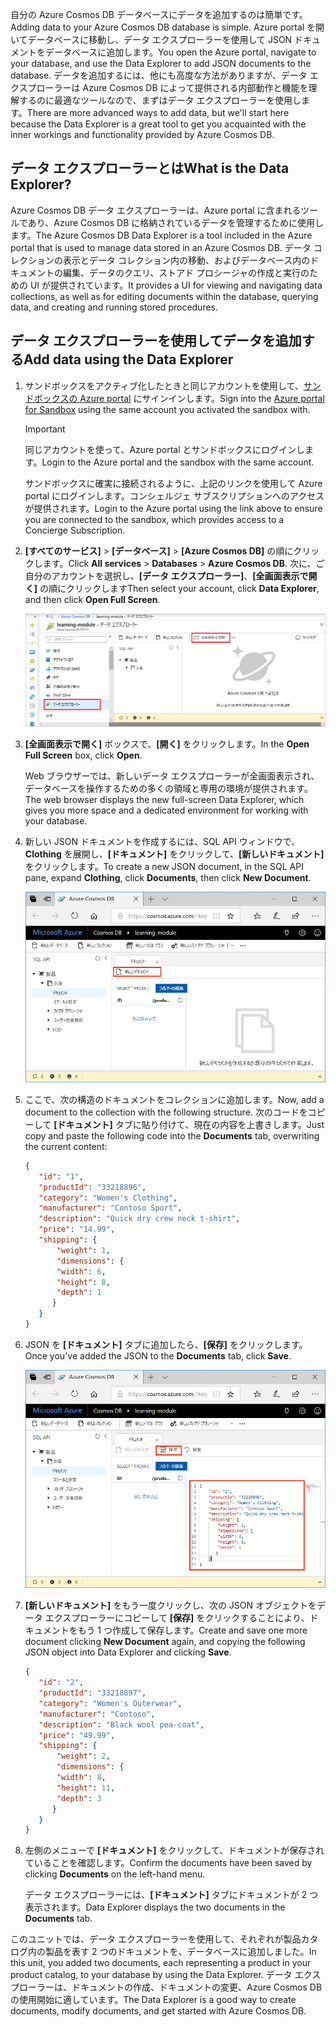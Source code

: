 <span data-ttu-id="598b3-101">自分の Azure Cosmos DB データベースにデータを追加するのは簡単です。</span><span class="sxs-lookup"><span data-stu-id="598b3-101">Adding data to your Azure Cosmos DB database is simple.</span></span> <span data-ttu-id="598b3-102">Azure portal を開いてデータベースに移動し、データ エクスプローラーを使用して JSON ドキュメントをデータベースに追加します。</span><span class="sxs-lookup"><span data-stu-id="598b3-102">You open the Azure portal, navigate to your database, and use the Data Explorer to add JSON documents to the database.</span></span> <span data-ttu-id="598b3-103">データを追加するには、他にも高度な方法がありますが、データ エクスプローラーは Azure Cosmos DB によって提供される内部動作と機能を理解するのに最適なツールなので、まずはデータ エクスプローラーを使用します。</span><span class="sxs-lookup"><span data-stu-id="598b3-103">There are more advanced ways to add data, but we'll start here because the Data Explorer is a great tool to get you acquainted with the inner workings and functionality provided by Azure Cosmos DB.</span></span>

## <a name="what-is-the-data-explorer"></a><span data-ttu-id="598b3-104">データ エクスプローラーとは</span><span class="sxs-lookup"><span data-stu-id="598b3-104">What is the Data Explorer?</span></span>
<span data-ttu-id="598b3-105">Azure Cosmos DB データ エクスプローラーは、Azure portal に含まれるツールであり、Azure Cosmos DB に格納されているデータを管理するために使用します。</span><span class="sxs-lookup"><span data-stu-id="598b3-105">The Azure Cosmos DB Data Explorer is a tool included in the Azure portal that is used to manage data stored in an Azure Cosmos DB.</span></span> <span data-ttu-id="598b3-106">データ コレクションの表示とデータ コレクション内の移動、およびデータベース内のドキュメントの編集、データのクエリ、ストアド プロシージャの作成と実行のための UI が提供されています。</span><span class="sxs-lookup"><span data-stu-id="598b3-106">It provides a UI for viewing and navigating data collections, as well as for editing documents within the database, querying data, and creating and running stored procedures.</span></span>

## <a name="add-data-using-the-data-explorer"></a><span data-ttu-id="598b3-107">データ エクスプローラーを使用してデータを追加する</span><span class="sxs-lookup"><span data-stu-id="598b3-107">Add data using the Data Explorer</span></span>

1. <span data-ttu-id="598b3-108">サンドボックスをアクティブ化したときと同じアカウントを使用して、[サンドボックスの Azure portal](https://portal.azure.com/triplecrownlabs.onmicrosoft.com?azure-portal=true) にサインインします。</span><span class="sxs-lookup"><span data-stu-id="598b3-108">Sign into the [Azure portal for Sandbox](https://portal.azure.com/triplecrownlabs.onmicrosoft.com?azure-portal=true) using the same account you activated the sandbox with.</span></span>

    > [!IMPORTANT]
    > <span data-ttu-id="598b3-109">同じアカウントを使って、Azure portal とサンドボックスにログインします。</span><span class="sxs-lookup"><span data-stu-id="598b3-109">Login to the Azure portal and the sandbox with the same account.</span></span>
    > 
    > <span data-ttu-id="598b3-110">サンドボックスに確実に接続されるように、上記のリンクを使用して Azure portal にログインします。コンシェルジェ サブスクリプションへのアクセスが提供されます。</span><span class="sxs-lookup"><span data-stu-id="598b3-110">Login to the Azure portal using the link above to ensure you are connected to the sandbox, which provides access to a Concierge Subscription.</span></span>

1. <span data-ttu-id="598b3-111">**[すべてのサービス]** > **[データベース]** > **[Azure Cosmos DB]** の順にクリックします。</span><span class="sxs-lookup"><span data-stu-id="598b3-111">Click **All services** > **Databases** > **Azure Cosmos DB**.</span></span> <span data-ttu-id="598b3-112">次に、ご自分のアカウントを選択し、**[データ エクスプローラー]**、**[全画面表示で開く]** の順にクリックします</span><span class="sxs-lookup"><span data-stu-id="598b3-112">Then select your account, click **Data Explorer**, and then click **Open Full Screen**.</span></span>
 
   ![Azure portal のデータ エクスプローラーで新しいドキュメントを作成する](../media/3-azure-cosmosdb-data-explorer-full-screen.png)

2. <span data-ttu-id="598b3-114">**[全画面表示で開く]** ボックスで、**[開く]** をクリックします。</span><span class="sxs-lookup"><span data-stu-id="598b3-114">In the **Open Full Screen** box, click **Open**.</span></span>

    <span data-ttu-id="598b3-115">Web ブラウザーでは、新しいデータ エクスプローラーが全画面表示され、データベースを操作するための多くの領域と専用の環境が提供されます。</span><span class="sxs-lookup"><span data-stu-id="598b3-115">The web browser displays the new full-screen Data Explorer, which gives you more space and a dedicated environment for working with your database.</span></span>

3. <span data-ttu-id="598b3-116">新しい JSON ドキュメントを作成するには、SQL API ウィンドウで、**Clothing** を展開し、**[ドキュメント]** をクリックして、**[新しいドキュメント]** をクリックします。</span><span class="sxs-lookup"><span data-stu-id="598b3-116">To create a new JSON document, in the SQL API pane, expand **Clothing**, click **Documents**, then click **New Document**.</span></span>

   ![Azure portal のデータ エクスプローラーで新しいドキュメントを作成する](../media/3-azure-cosmosdb-data-explorer-new-document.png)

4. <span data-ttu-id="598b3-118">ここで、次の構造のドキュメントをコレクションに追加します。</span><span class="sxs-lookup"><span data-stu-id="598b3-118">Now, add a document to the collection with the following structure.</span></span> <span data-ttu-id="598b3-119">次のコードをコピーして **[ドキュメント]** タブに貼り付けて、現在の内容を上書きします。</span><span class="sxs-lookup"><span data-stu-id="598b3-119">Just copy and paste the following code into the **Documents** tab, overwriting the current content:</span></span>

     ```json
    {
        "id": "1",
        "productId": "33218896",
        "category": "Women's Clothing",
        "manufacturer": "Contoso Sport",
        "description": "Quick dry crew neck t-shirt",
        "price": "14.99",
        "shipping": {
            "weight": 1,
            "dimensions": {
            "width": 6,
            "height": 8,
            "depth": 1
           }
        }
    }
     ```

5. <span data-ttu-id="598b3-120">JSON を **[ドキュメント]** タブに追加したら、**[保存]** をクリックします。</span><span class="sxs-lookup"><span data-stu-id="598b3-120">Once you've added the JSON to the **Documents** tab, click **Save**.</span></span>

    ![Azure portal のデータ エクスプローラーで JSON データをコピーして [保存] をクリックする](../media/3-azure-cosmosdb-data-explorer-save-document.png)

6. <span data-ttu-id="598b3-122">**[新しいドキュメント]** をもう一度クリックし、次の JSON オブジェクトをデータ エクスプローラーにコピーして **[保存]** をクリックすることにより、ドキュメントをもう 1 つ作成して保存します。</span><span class="sxs-lookup"><span data-stu-id="598b3-122">Create and save one more document clicking **New Document** again, and copying the following JSON object into Data Explorer and clicking **Save**.</span></span>

     ```json
    {
        "id": "2",
        "productId": "33218897",
        "category": "Women's Outerwear",
        "manufacturer": "Contoso",
        "description": "Black wool pea-coat",
        "price": "49.99",
        "shipping": {
            "weight": 2,
            "dimensions": {
            "width": 8,
            "height": 11,
            "depth": 3
           }
        }
    }
     ```

7. <span data-ttu-id="598b3-123">左側のメニューで **[ドキュメント]** をクリックして、ドキュメントが保存されていることを確認します。</span><span class="sxs-lookup"><span data-stu-id="598b3-123">Confirm the documents have been saved by clicking **Documents** on the left-hand menu.</span></span>

    <span data-ttu-id="598b3-124">データ エクスプローラーには、**[ドキュメント]** タブにドキュメントが 2 つ表示されます。</span><span class="sxs-lookup"><span data-stu-id="598b3-124">Data Explorer displays the two documents in the **Documents** tab.</span></span>

<span data-ttu-id="598b3-125">このユニットでは、データ エクスプローラーを使用して、それぞれが製品カタログ内の製品を表す 2 つのドキュメントを、データベースに追加しました。</span><span class="sxs-lookup"><span data-stu-id="598b3-125">In this unit, you added two documents, each representing a product in your product catalog, to your database by using the Data Explorer.</span></span> <span data-ttu-id="598b3-126">データ エクスプローラーは、ドキュメントの作成、ドキュメントの変更、Azure Cosmos DB の使用開始に適しています。</span><span class="sxs-lookup"><span data-stu-id="598b3-126">The Data Explorer is a good way to create documents, modify documents, and get started with Azure Cosmos DB.</span></span>  
